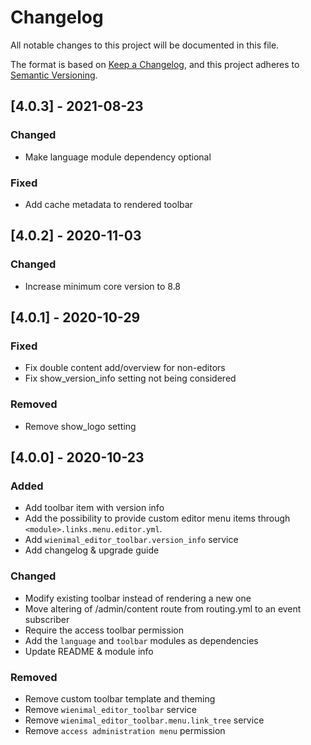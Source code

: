 # Changelog
All notable changes to this project will be documented in this file.

The format is based on [Keep a Changelog](https://keepachangelog.com/en/1.0.0/),
and this project adheres to [Semantic Versioning](https://semver.org/spec/v2.0.0.html).

## [4.0.3] - 2021-08-23
### Changed
- Make language module dependency optional

### Fixed
- Add cache metadata to rendered toolbar

## [4.0.2] - 2020-11-03
### Changed
- Increase minimum core version to 8.8

## [4.0.1] - 2020-10-29
### Fixed
- Fix double content add/overview for non-editors
- Fix show_version_info setting not being considered

### Removed
- Remove show_logo setting

## [4.0.0] - 2020-10-23
### Added
- Add toolbar item with version info
- Add the possibility to provide custom editor menu items through `<module>.links.menu.editor.yml`.
- Add `wienimal_editor_toolbar.version_info` service
- Add changelog & upgrade guide

### Changed
- Modify existing toolbar instead of rendering a new one
- Move altering of /admin/content route from routing.yml to an event subscriber
- Require the access toolbar permission
- Add the `language` and `toolbar` modules as dependencies
- Update README & module info

### Removed
- Remove custom toolbar template and theming
- Remove `wienimal_editor_toolbar` service
- Remove `wienimal_editor_toolbar.menu.link_tree` service
- Remove `access administration menu` permission
